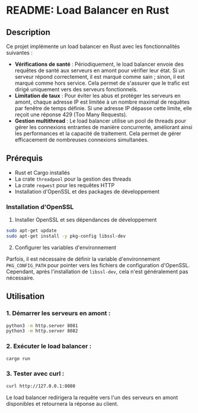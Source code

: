 # README: Load Balancer en Rust

## Description

Ce projet implémente un load balancer en Rust avec les fonctionnalités suivantes :

- **Vérifications de santé** : Périodiquement, le load balancer envoie des requêtes de santé aux serveurs en amont pour vérifier leur état. Si un serveur répond correctement, il est marqué comme sain ; sinon, il est marqué comme hors service. Cela permet de s'assurer que le trafic est dirigé uniquement vers des serveurs fonctionnels.
- **Limitation de taux** : Pour éviter les abus et protéger les serveurs en amont, chaque adresse IP est limitée à un nombre maximal de requêtes par fenêtre de temps définie. Si une adresse IP dépasse cette limite, elle reçoit une réponse 429 (Too Many Requests).
- **Gestion multithread** : Le load balancer utilise un pool de threads pour gérer les connexions entrantes de manière concurrente, améliorant ainsi les performances et la capacité de traitement. Cela permet de gérer efficacement de nombreuses connexions simultanées.

## Prérequis

- Rust et Cargo installés
- La crate `threadpool` pour la gestion des threads
- La crate `reqwest` pour les requêtes HTTP
- Installation d'OpenSSL et des packages de développement

### Installation d'OpenSSL

1. Installer OpenSSL et ses dépendances de développement

```bash
sudo apt-get update
sudo apt-get install -y pkg-config libssl-dev
```

2. Configurer les variables d'environnement

Parfois, il est nécessaire de définir la variable d'environnement `PKG_CONFIG_PATH` pour pointer vers les fichiers de configuration d'OpenSSL. Cependant, après l'installation de `libssl-dev`, cela n'est généralement pas nécessaire.

## Utilisation

### 1. Démarrer les serveurs en amont :

```bash
python3 -m http.server 8081
python3 -m http.server 8082
```

### 2. Exécuter le load balancer :

```bash
cargo run
```

### 3. Tester avec curl :

```bash
curl http://127.0.0.1:8080
```

Le load balancer redirigera la requête vers l'un des serveurs en amont disponibles et retournera la réponse au client.